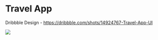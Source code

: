 # Travel App
Dribbble Design - https://dribbble.com/shots/14924767-Travel-App-UI

<img src="https://cdn.dribbble.com/users/3862493/screenshots/14924767/media/c4429b1e626ab27b85e0d52db08fbac4.png" />  


